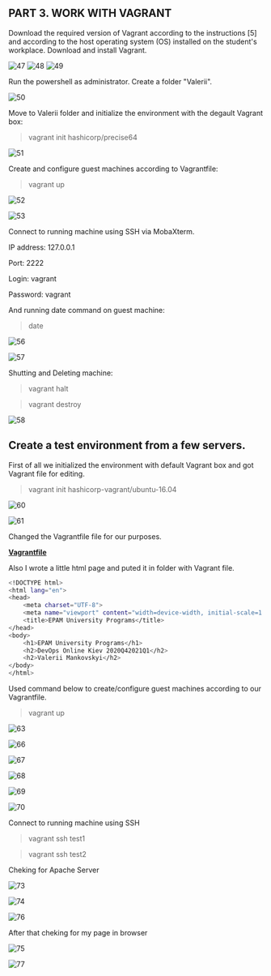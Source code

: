 ## PART 3. WORK WITH VAGRANT 

Download the required version of Vagrant according to the instructions [5] and according to the host operating system (OS) installed on the student's workplace.
Download and install Vagrant.

![47](https://github.com/JuniorDevOps/DevOps_online_Kiev_2020Q42021Q1/blob/main/m2/task2.1/part3/screenshots/47.png)
![48](https://github.com/JuniorDevOps/DevOps_online_Kiev_2020Q42021Q1/blob/main/m2/task2.1/part3/screenshots/48.png)
![49](https://github.com/JuniorDevOps/DevOps_online_Kiev_2020Q42021Q1/blob/main/m2/task2.1/part3/screenshots/49.png)

Run the powershell as administrator. Create a folder "Valerii".

![50](https://github.com/JuniorDevOps/DevOps_online_Kiev_2020Q42021Q1/blob/main/m2/task2.1/part3/screenshots/50.png)

Move to Valerii folder and initialize the environment with the degault Vagrant box:

> vagrant init hashicorp/precise64

![51](https://github.com/JuniorDevOps/DevOps_online_Kiev_2020Q42021Q1/blob/main/m2/task2.1/part3/screenshots/51.png)

Create and configure guest machines according to Vagrantfile:

> vagrant up

![52](https://github.com/JuniorDevOps/DevOps_online_Kiev_2020Q42021Q1/blob/main/m2/task2.1/part3/screenshots/52.png)

![53](https://github.com/JuniorDevOps/DevOps_online_Kiev_2020Q42021Q1/blob/main/m2/task2.1/part3/screenshots/53.png)

Connect to running machine using SSH via MobaXterm.

IP address: 127.0.0.1

Port: 2222

Login: vagrant

Password: vagrant

And running date command on guest machine:
> date

![56](https://github.com/JuniorDevOps/DevOps_online_Kiev_2020Q42021Q1/blob/main/m2/task2.1/part3/screenshots/56.png)

![57](https://github.com/JuniorDevOps/DevOps_online_Kiev_2020Q42021Q1/blob/main/m2/task2.1/part3/screenshots/57.png)

Shutting and Deleting machine:

> vagrant halt

> vagrant destroy

![58](https://github.com/JuniorDevOps/DevOps_online_Kiev_2020Q42021Q1/blob/main/m2/task2.1/part3/screenshots/58.png)



## Create a test environment from a few servers.

First of all we initialized the environment with default Vagrant box and got Vagrant file for editing.

> vagrant init hashicorp-vagrant/ubuntu-16.04

![60](screenshots/60.png)

![61](screenshots/61.png)

Сhanged the Vagrantfile file for our purposes.

**[Vagrantfile](screenshots/Vagrantfile)**

Also I wrote a little html page and puted it in folder with Vagrant file.

```sh
<!DOCTYPE html>
<html lang="en">
<head>
    <meta charset="UTF-8">
    <meta name="viewport" content="width=device-width, initial-scale=1.0">
    <title>EPAM University Programs</title>
</head>
<body>
    <h1>EPAM University Programs</h1>
    <h2>DevOps Online Kiev 2020Q42021Q1</h2>
    <h2>Valerii Mankovskyi</h2>
</body>
</html>
```

Used command below to create/configure guest machines according to our Vagrantfile.

> vagrant up

![63](screenshots/63.png)

![66](screenshots/66.png)

![67](screenshots/67.png)

![68](screenshots/68.png)

![69](screenshots/69.png)

![70](screenshots/70.png)

Connect to running machine using SSH

>vagrant ssh test1

>vagrant ssh test2

Cheking for Apache Server

![73](screenshots/73.png)

![74](screenshots/74.png)

![76](screenshots/76.png)

After that cheking for my page in browser

![75](screenshots/75.png)

![77](screenshots/77.png)
